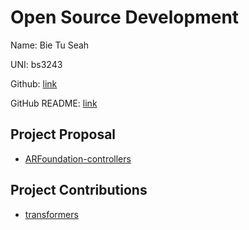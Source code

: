 # Open Source Development

Name: Bie Tu Seah

UNI: bs3243

Github: [link](https://github.com/bieseah)

GitHub README: [link](https://github.com/bieseah/bieseah/blob/main/README.md)

## Project Proposal
- [ARFoundation-controllers](./projects/csharp/ARFoundation-controllers.md)

## Project Contributions
- [transformers](./projects/python/transformers.md)
